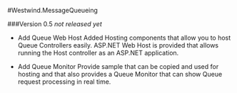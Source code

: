 #Westwind.MessageQueueing

###Version 0.5
*not released yet*

* Add Queue Web Host
Added Hosting components that allow you to host
Queue Controllers easily. ASP.NET Web Host is provided
that allows running the Host controller as an ASP.NET
application.

* Add Queue Monitor
Provide sample that can be copied and used for hosting
and that also provides a Queue Monitor that can show
Queue request processing in real time.

